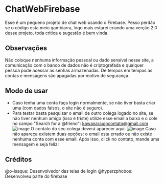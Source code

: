 # ChatWebFirebase
Esse é um pequeno projeto de chat web usando o Firebase.
Pesso perdão se o código esta meio gambiarra, logo mais estarei criando uma verção 2.0 desse projeto, toda critica e sugestão é bem vinda.

## Observações
Não coloque nenhuma informação pessoal ou dado sensivel nesse site, a comunicação com o banco de dados não é criptografada e qualquer pessoa pode acessar as senhas armazenadas.
De tempos em tempos as contas e mensagens são apagadas por motivo de segurança.

## Modo de usar
- Caso tenha uma conta faça login normalmente, se não tiver basta criar uma (com dados falsos, o site não é seguro).
- Para testar basta pesquisar o email de outro colega logado no site, se não tiver nenhum amigo (isso é triste) utilize esse email a baixo e o cole no campo "Search for a @friend": kawanaraujocontato@gmail.com
![image](https://user-images.githubusercontent.com/69736349/117904103-21209c80-b2a7-11eb-9995-df55c87b8c9a.png)
O contato do seu colega deverá aparecer aqui:
![image](https://user-images.githubusercontent.com/69736349/117904484-d2bfcd80-b2a7-11eb-989f-5b2d35eb1f21.png)
Caso não apareça exiistem duas opções: o email esta errado ou não existe nenhuma conta com esse email.
Após isso, click no contato, mande uma mensagem e seja feliz!
## Créditos
@o-isaque: Desenvolvedor das telas de login
@hyperzphobos: Desenvolveu parte do firebase
